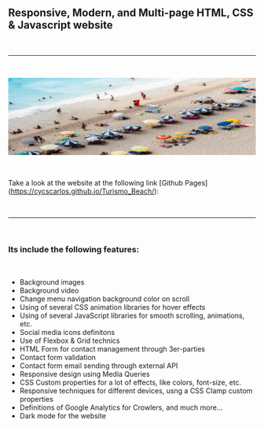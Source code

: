 <h2>Responsive, Modern, and Multi-page HTML, CSS & Javascript website</h2>

<br>

---

<br>

![Website banner!](assets/img/readme15.png)

<br>

Take a look at the website at the following link [Github Pages] (https://cycscarlos.github.io/Turismo_Beach/):

<br>

---

<br>

<h3>Its include the following features:</h3>

<br>

<ul>
<li>Background images</li>
<li>Background video</li>
<li>Change menu navigation background color on scroll</li>
<li>Using of several CSS animation libraries for hover effects</li>
<li>Using of several JavaScript libraries for smooth scrolling, animations, etc.</li>
<li>Social media icons definitons</li>
<li>Use of Flexbox & Grid technics</li>
<li>HTML Form for contact management through 3er-parties</li>
<li>Contact form validation</li>
<li>Contact form email sending through external API</li>
<li>Responsive design using Media Queries</li>
<li>CSS Custom properties for a lot of effects, like colors, font-size, etc.</li>
<li>Responsive techniques for different devices, usng a CSS Clamp custom properties</li>
<li>Definitions of Google Analytics for Crowlers, and much more...</li>
<li>Dark mode for the website</li>
</ul>
